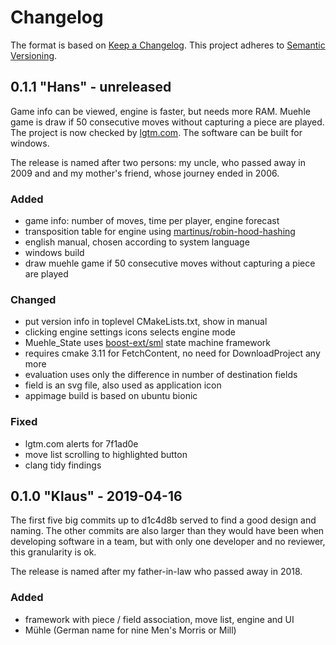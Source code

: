 # Changelog

The format is based on [Keep a Changelog](https://keepachangelog.com/en/1.0.0/).
This project adheres to [Semantic Versioning](https://semver.org/spec/v2.0.0.html).


## 0.1.1 "Hans" - unreleased

Game info can be viewed, engine is faster, but needs more RAM.
Muehle game is draw if 50 consecutive moves without capturing a piece are played.
The project is now checked by [lgtm.com](https://lgtm.com/projects/g/edersasch/boardgames/).
The software can be built for windows.

The release is named after two persons: my uncle, who passed away in 2009 and
and my mother's friend, whose journey ended in 2006.


### Added

- game info: number of moves, time per player, engine forecast
- transposition table for engine using [martinus/robin-hood-hashing](https://github.com/martinus/robin-hood-hashing)
- english manual, chosen according to system language
- windows build
- draw muehle game if 50 consecutive moves without capturing a piece are played


### Changed

- put version info in toplevel CMakeLists.txt, show in manual
- clicking engine settings icons selects engine mode
- Muehle_State uses [boost-ext/sml](https://github.com/boost-ext/sml) state machine framework
- requires cmake 3.11 for FetchContent, no need for DownloadProject any more
- evaluation uses only the difference in number of destination fields
- field is an svg file, also used as application icon
- appimage build is based on ubuntu bionic


### Fixed

- lgtm.com alerts for 7f1ad0e
- move list scrolling to highlighted button
- clang tidy findings


## 0.1.0 "Klaus" - 2019-04-16

The first five big commits up to d1c4d8b served to find a good design and
naming. The other commits are also larger than they would have been when
developing software in a team, but with only one developer and no reviewer,
this granularity is ok.

The release is named after my father-in-law who passed away in 2018.


### Added

- framework with piece / field association, move list, engine and UI
- Mühle (German name for nine Men's Morris or Mill)
